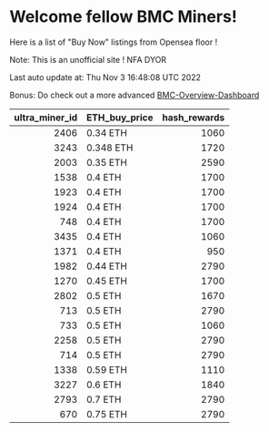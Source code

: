 # Welcome fellow BMC Miners!
Here is a list of "Buy Now" listings from Opensea floor !

Note: This is an unofficial site ! NFA DYOR

Last auto update at: Thu Nov  3 16:48:08 UTC 2022

Bonus: Do check out a more advanced [BMC-Overview-Dashboard](https://dune.com/defifunk/BMC-Overview-Dashboard)


|   ultra_miner_id | ETH_buy_price   |   hash_rewards |
|-----------------:|:----------------|---------------:|
|             2406 | 0.34 ETH        |           1060 |
|             3243 | 0.348 ETH       |           1720 |
|             2003 | 0.35 ETH        |           2590 |
|             1538 | 0.4 ETH         |           1700 |
|             1923 | 0.4 ETH         |           1700 |
|             1924 | 0.4 ETH         |           1700 |
|              748 | 0.4 ETH         |           1700 |
|             3435 | 0.4 ETH         |           1060 |
|             1371 | 0.4 ETH         |            950 |
|             1982 | 0.44 ETH        |           2790 |
|             1270 | 0.45 ETH        |           1700 |
|             2802 | 0.5 ETH         |           1670 |
|              713 | 0.5 ETH         |           2790 |
|              733 | 0.5 ETH         |           1060 |
|             2258 | 0.5 ETH         |           2790 |
|              714 | 0.5 ETH         |           2790 |
|             1338 | 0.59 ETH        |           1110 |
|             3227 | 0.6 ETH         |           1840 |
|             2793 | 0.7 ETH         |           2790 |
|              670 | 0.75 ETH        |           2790 |